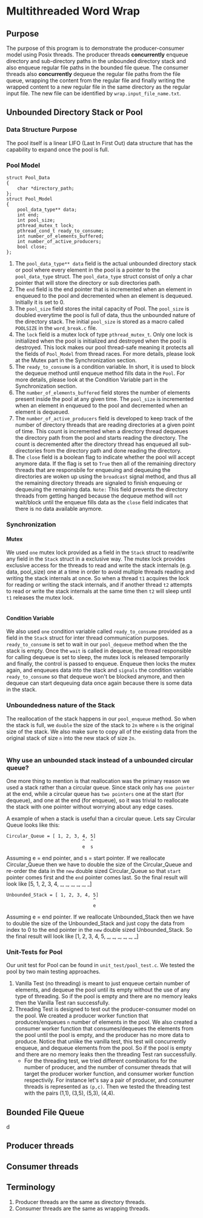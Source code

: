 # Multithreaded Word Wrap

## Purpose
The purpose of this program is to demonstrate the producer-consumer model using Posix threads. The producer threads <b>concurrently</b> enqueue directory and sub-directory paths in the unbounded directory stack and also enqueue regular file paths in the bounded file queue. The consumer threads also <b>concurrently</b> dequeue the regular file paths from the file queue, wrapping the content from the regular file and finally writing the wrapped content to a new regular file in the same directory as the regular input file. The new file can be identified by ```wrap.input_file_name.txt```.

## Unbounded Directory Stack or Pool

### Data Structure Purpose
The pool itself is a linear LIFO (Last In First Out) data structure that has the capability to expand once the pool is full. 

### Pool Model
```
struct Pool_Data
{
    char *directory_path;
};
struct Pool_Model
{
    pool_data_type** data;
    int end;
    int pool_size;
    pthread_mutex_t lock;
    pthread_cond_t ready_to_consume;
    int number_of_elements_buffered;
    int number_of_active_producers;
    bool close;
};
```
1. The ```pool_data_type** data``` field is the actual unbounded directory stack or pool where every element in the pool is a pointer to the ```pool_data_type``` struct. The ```pool_data_type``` struct consist of only a char pointer that will store the directory or sub directories path. 
2. The ```end``` field is the end pointer that is incremented when an element in enqueued to the pool and decremented when an element is dequeued. Initially it is set to 0.
3. The ```pool_size``` field stores the inital capacity of Pool. The ```pool_size``` is doubled everytime the pool is full of data, thus the unbounded nature of the directory stack. The initial ```pool_size``` is stored as a macro called ```POOLSIZE``` in the ```word_break.c``` file.
4. The ```lock``` field is a mutex lock of type ```pthread_mutex_t```. Only one lock is initialized when the pool is initialized and destroyed when the pool is destroyed. This lock makes our pool thread-safe meaning it protects all the fields of ```Pool_Model``` from thread races. For more details, please look at the Mutex part in the Synchronization section.
5. The ```ready_to_consume``` is a condition variable. In short, it is used to block the dequeue method until enqueue method fills data in the ```Pool```. For more details, please look at the Condition Variable part in the Synchronization section.
6. The ```number_of_elements_buffered``` field stores the number of elements present inside the pool at any given time. The ```pool_size``` is incremented when an element in enqueued to the pool and decremented when an element is dequeued.
7. The ```number_of_active_producers``` field is developed to keep track of the number of directory threads that are reading directories at a given point of time. This count is incremented when a directory thread dequeues the directory path from the pool and starts reading the directory. The count is decremented after the  directory thread has enqueued all sub-directories from the directory path and done reading the directory.
8. The ```close``` field is a boolean flag to indicate whether the pool will accept anymore data. If the flag is set to ```True``` then all of the remaining directory threads that are responsbile for enqueuing and dequeuing the directories are woken up using the ```broadcast``` signal method, and thus all the remaining directory threads are signaled to finish enqueuing or dequeuing the remaining data. ```Note:``` This field prevents the directory threads from getting hanged because the dequeue method will ```not``` wait/block until the enqueue fills data as the ```close``` field indicates that there is no data available anymore.
### Synchronization

#### Mutex
We used ```one``` mutex lock provided as a field in the ```Stack``` struct to read/write any field in the ```Stack``` struct in a exclusive way. The mutex lock provides exclusive access for the threads to read and write the stack internals (e.g. data, pool_size) one at a time in order to avoid multiple threads reading and writing the stack internals at once. So when a thread ```t1``` acquires the lock for reading or writing the stack internals, and if another thread ```t2``` attempts to read or write the stack internals at the same time then ```t2``` will sleep until ```t1``` releases the mutex lock.
<br/>
<br/>
#### Condition Variable
We also used ```one``` condition variable called ```ready_to_consume``` provided as a field in the ```Stack``` struct for inter thread communication purposes. ```ready_to_consume``` is set to wait in our ```pool_dequeue``` method when the the stack is empty. Once the ```wait``` is called in dequeue, the thread responsible for calling dequeue is set to sleep, the mutex lock is released temporarily and finally, the control is passed to enqueue. Enqueue then locks the mutex again, and enqueues data into the stack and ```signals``` the condition variable ```ready_to_consume``` so that dequeue won't be blocked anymore, and then dequeue can start dequeuing data once again because there is some data in the stack.

### Unboundedness nature of the Stack
The reallocation of the stack happens in our ```pool_enqueue``` method. So when the stack is full, we ```double``` the size of the stack to ```2n``` where ```n``` is the original size of the stack. We also make sure to copy all of the existing data from the original stack of size ```n``` into the new stack of size ```2n```. 
<br/>
<br/>

### Why use an unbounded stack instead of a unbounded circular queue?
One more thing to mention is that reallocation was the primary reason we used a stack rather than a circular queue. Since stack only has ```one pointer``` at the end, while a circular queue has ```two pointers``` one at the start (for dequeue), and one at the end (for enqueue), so it was trivial to reallocate the stack with one pointer without worrying about any edge cases.

A example of when a stack is useful than a circular queue.
Lets say Circular Queue looks like this:
```
Circular_Queue = [ 1, 2, 3, 4, 5]
                            ^  ^
                            e  s
```
Assuming e = end pointer, and s = start pointer. If we reallocate Circular_Queue then we have to double the size of the Circular_Queue and re-order the data in the ```new``` double sized Circular_Queue so that ```start``` pointer comes first and the ```end``` pointer comes last. So the final result will look like [5, 1, 2, 3, 4, _, _, _, _, _, _]
```
Unbounded_Stack = [ 1, 2, 3, 4, 5]
                                ^
                                e
```
Assuming e = end pointer. If we reallocate Unbounded_Stack then we have to double the size of the Unbounded_Stack and just copy the data from index to 0 to the end pointer in the ```new``` double sized Unbounded_Stack. So the final result will look like [1, 2, 3, 4, 5, _, _, _, _, _, _]

### Unit-Tests for Pool
Our unit test for Pool can be found in ```unit_test/pool_test.c```.
We tested the pool by two main testing approaches. 
1. Vanilla Test (no threading) is meant to just enqueue certain number of elements, and dequeue the pool until its empty without the use of any type of threading. So if the pool is empty and there are no memory leaks then the Vanilla Test ran successfully.
2. Threading Test is designed to test out the producer-consumer model on the pool. We created a producer worker function that produces/enqueues ```n``` number of elements in the pool. We also created a consumer worker function that consumes/dequeues the elements from the pool until the pool is empty, and the producer has no more data to produce. Notice that unlike the vanilla test, this test will concurrently enqueue, and dequeue elements from the pool. So if the pool is empty and there are no memory leaks then the threading Test ran successfully.
    - For the threading test, we tried different combinations for the number of producer, and the number of consumer threads that will target the producer worker function, and consumer worker function respectivily. For instance let's say a pair of producer, and consumer threads is represented as ```(p,c)```. Then we tested the threading test with the pairs (1,1), (3,5), (5,3), (4,4).

## Bounded File Queue
d
## Producer threads

## Consumer threads


## Terminology
1. Producer threads are the same as directory threads.
2. Consumer threads are the same as wrapping threads.